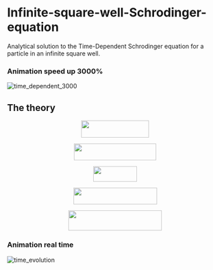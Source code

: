 # Infinite-square-well-Schrodinger-equation
Analytical solution to the Time-Dependent Schrodinger equation for a particle in an infinite square well.

### Animation speed up 3000%
![time_dependent_3000](https://github.com/timothypholmes/Infinite-square-well-Schrodinger-equation/blob/master/time_dependent_3000.gif)

## The theory

<p align="center"><img src="/tex/60f9c656634413b94b616fa7b0aeb18c.svg?invert_in_darkmode&sanitize=true" align=middle width=158.41527405pt height=39.61228755pt/></p>

<p align="center"><img src="/tex/754f1d0c7311297aa8de8ebe13cb160a.svg?invert_in_darkmode&sanitize=true" align=middle width=191.49886304999998pt height=39.452455349999994pt/></p>

<p align="center"><img src="/tex/eac2ec04d6bb17cbb83a4a670dd86600.svg?invert_in_darkmode&sanitize=true" align=middle width=102.3433653pt height=35.77743345pt/></p>

<p align="center"><img src="/tex/6bcd611f13835943a5dc1545b9eaec6c.svg?invert_in_darkmode&sanitize=true" align=middle width=195.01161405pt height=39.61228755pt/></p>

<p align="center"><img src="/tex/5b91acd54e1af2411b569c559a41190e.svg?invert_in_darkmode&sanitize=true" align=middle width=217.72847744999996pt height=46.867754999999995pt/></p>

### Animation real time
![time_evolution](https://github.com/timothypholmes/Infinite-square-well-Schrodinger-equation/blob/master/time_evolution.gif)
